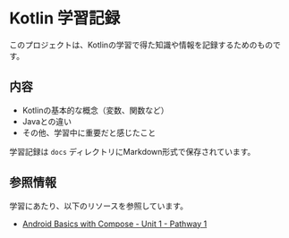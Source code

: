 # Kotlin 学習記録

このプロジェクトは、Kotlinの学習で得た知識や情報を記録するためのものです。

## 内容

- Kotlinの基本的な概念（変数、関数など）
- Javaとの違い
- その他、学習中に重要だと感じたこと

学習記録は `docs` ディレクトリにMarkdown形式で保存されています。

## 参照情報

学習にあたり、以下のリソースを参照しています。

- [Android Basics with Compose - Unit 1 - Pathway 1](https://developer.android.com/courses/pathways/android-basics-compose-unit-1-pathway-1?hl=ja)
